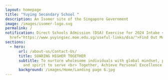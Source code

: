 ```yaml
---
layout: homepage
title: "Yuying Secondary School "
description: An Isomer site of the Singapore Government
image: /images/isomer-logo.svg
permalink: /
notification: Direct Schools Admission (DSA) Exercise for 2024 Intake <a
  href="https://www.yuyingsec.moe.edu.sg/useful-links/dsa/">Find Out More</a>
sections:
  - hero:
      url: /about-us/Contact-Us/
      title: SOARING HIGHER TOGETHER
      subtitle: To nurture wholesome individuals with global mindset, passion to learn
        and spirit to serve <br> Together, Achieve Personal Excellence
      background: /images/Home/Landing page 6.jpg
---
```

